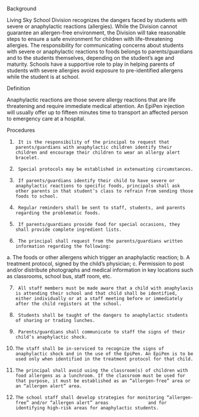 Background

Living Sky School Division recognizes the dangers faced by students with severe or anaphylactic reactions (allergies). While the Division cannot guarantee an allergen-free environment, the Division will take reasonable steps to ensure a safe environment for children with life-threatening allergies.
The responsibility for communicating concerns about students with severe or anaphylactic reactions to foods belongs to parents/guardians and to the students themselves, depending on the student’s age and maturity.
Schools have a supportive role to play in helping parents of students with severe allergies avoid exposure to pre-identified allergens while the student is at school.


Definition

Anaphylactic reactions are those severe allergy reactions that are life threatening and require immediate medical attention. An EpiPen injection will usually offer up to fifteen minutes time to transport an affected person to emergency care at a hospital.


Procedures

1.  	It is the responsibility of the principal to request that parents/guardians with anaphylactic children identify their children and encourage their children to wear an allergy alert bracelet.

2.  	Special protocols may be established in extenuating circumstances.

3.  	If parents/guardians identify their child to have severe or anaphylactic reactions to specific foods, principals shall ask other parents in that student’s class to refrain from sending those foods to school.

4.  	Regular reminders shall be sent to staff, students, and parents regarding the problematic foods.

5.  	If parents/guardians provide food for special occasions, they shall provide complete ingredient lists.

6.   	The principal shall request from the parents/guardians written information regarding the following:
  a.   The foods or other allergens which trigger an anaphylactic reaction;
  b.   A treatment protocol, signed by the child’s physician;
  c.   Permission to post and/or distribute photographs and medical information in
        key locations such as classrooms, school bus, staff room, etc.

7.   	All staff members must be made aware that a child with anaphylaxis is attending their school and that child shall be identified, either individually or at a staff meeting before or immediately after the child registers at the school.

8.   	Students shall be taught of the dangers to anaphylactic students of sharing or trading lunches.

9.   	Parents/guardians shall communicate to staff the signs of their child’s anaphylactic shock.

10. 	The staff shall be in-serviced to recognize the signs of anaphylactic shock and in the use of the EpiPen. An EpiPen is to be used only when identified in the treatment protocol for that child.

11. 	The principal shall avoid using the classroom(s) of children with food allergens as a lunchroom. If the classroom must be used for that purpose, it must be established as an “allergen-free” area or an “allergen alert” area.

12. 	The school staff shall develop strategies for monitoring “allergen-free” and/or “allergen alert” areas               and for identifying high-risk areas for anaphylactic students.
